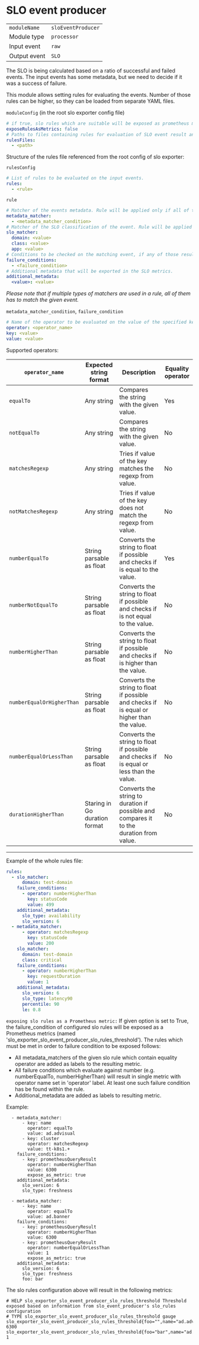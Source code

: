 # SLO event producer

|                |                     |
|----------------|---------------------|
| `moduleName`   | `sloEventProducer`  |
| Module type    | `processor`         |
| Input event    | `raw`               |
| Output event   | `SLO`               |

The SLO is being calculated based on a ratio of successful and failed events.
The input events has some metadata, but we need to decide if it was a success of failure.

This module allows setting rules for evaluating the events.
Number of those rules can be higher, so they can be loaded from separate YAML files.

`moduleConfig` (in the root slo exporter config file)
```yaml
# if true, slo rules which are suitable will be exposed as prometheus metric (named 'slo_exporter_slo_event_producer_slo_rules_threshold'). See the further section for details.
exposeRulesAsMetrics: false
# Paths to files containing rules for evaluation of SLO event result and it's metadata.
rulesFiles:
  - <path>
```

Structure of the rules file referenced from the root config of slo exporter:

`rulesConfig`
```yaml
# List of rules to be evaluated on the input events.
rules:
  - <rule>
```

`rule`
```yaml
# Matcher of the events metadata. Rule will be applied only if all of them matches.
metadata_matcher:
  - <metadata_matcher_condition>
# Matcher of the SLO classification of the event. Rule will be applied only if matches the event SLO classification.
slo_matcher:
  domain: <value>
  class: <value>
  app: <value>
# Conditions to be checked on the matching event, if any of those results with true, the event is marked as failure, otherwise success.
failure_conditions:
  - <failure_condition>
# Additional metadata that will be exported in the SLO metrics.
additional_metadata:
  <value>: <value>
```
*Please note that if multiple types of matchers are used in a rule, all of them has to match the given event.*

`metadata_matcher_condition`, `failure_condition`
```yaml
# Name of the operator to be evaluated on the value of the specified key.
operator: <operator_name>
key: <value>
value: <value>
```

Supported operators:

| `operator_name`             | Expected string format        | Description | Equality operator |
|-----------------------------|-------------------------------|-------------|--------------------|
| `equalTo      `             | Any string                    | Compares the string with the given value. | Yes |
| `notEqualTo      `          | Any string                    | Compares the string with the given value. | No |
| `matchesRegexp`             | Any string                    | Tries if value of the key matches the regexp from value. | No |
| `notMatchesRegexp`          | Any string                    | Tries if value of the key does not match the regexp from value. | No |
| `numberEqualTo`             | String parsable as float      | Converts the string to float if possible and checks if is equal to the value. | Yes |
| `numberNotEqualTo`          | String parsable as float      | Converts the string to float if possible and checks if is not equal to the value. | No |
| `numberHigherThan`          | String parsable as float      | Converts the string to float if possible and checks if is higher than the value. | No |
| `numberEqualOrHigherThan`   | String parsable as float      | Converts the string to float if possible and checks if is equal or higher than the value. | No |
| `numberEqualOrLessThan`     | String parsable as float      | Converts the string to float if possible and checks if is equal or less than the value. | No |
| `durationHigherThan`        | Staring in Go duration format | Converts the string to duration if possible and compares it to the duration from value. | No |

---

Example of the whole rules file:
```yaml
rules:
  - slo_matcher:
      domain: test-domain
    failure_conditions:
      - operator: numberHigherThan
        key: statusCode
        value: 499
    additional_metadata:
      slo_type: availability
      slo_version: 6
  - metadata_matcher:
      - operator: matchesRegexp
        key: statusCode
        value: 200
    slo_matcher:
      domain: test-domain
      class: critical
    failure_conditions:
      - operator: numberHigherThan
        key: requestDuration
        value: 1
    additional_metadata:
      slo_version: 6
      slo_type: latency90
      percentile: 90
      le: 0.8
```

`exposing slo rules as a Prometheus metric:`
If given option is set to True, the failure_condition of configured slo rules will be exposed as a Prometheus metrics (named 'slo_exporter_slo_event_producer_slo_rules_threshold').
The rules which must be met in order to failure condition to be exposed follows:
- All metadata_matchers of the given slo rule which contain equality operator are added as labels to the resulting metric.
- All failure conditions which evaluate against number (e.g. numberEqualTo, numberHigherThan) will result in single metric with operator name set in 'operator' label. At least one such failure condition has be found within the rule.
- Additional_metadata are added as labels to resulting metric.

Example:
```
  - metadata_matcher:
      - key: name
        operator: equalTo
        value: ad.advisual
      - key: cluster
        operator: matchesRegexp
        value: tt-k8s1.+
    failure_conditions:
      - key: prometheusQueryResult
        operator: numberHigherThan
        value: 6300
        expose_as_metric: true
    additional_metadata:
      slo_version: 6
      slo_type: freshness

  - metadata_matcher:
      - key: name
        operator: equalTo
        value: ad.banner
    failure_conditions:
      - key: prometheusQueryResult
        operator: numberHigherThan
        value: 6300
      - key: prometheusQueryResult
        operator: numberEqualOrLessThan
        value: 1
        expose_as_metric: true
    additional_metadata:
      slo_version: 6
      slo_type: freshness
      foo: bar
```

The slo rules configuration above will result in the following metrics:

```
# HELP slo_exporter_slo_event_producer_slo_rules_threshold Threshold exposed based on information from slo_event_producer's slo_rules configuration
# TYPE slo_exporter_slo_event_producer_slo_rules_threshold gauge
slo_exporter_slo_event_producer_slo_rules_threshold{foo="",name="ad.advisual",operator="numberHigherThan",slo_type="freshness",slo_version="6"} 6300
slo_exporter_slo_event_producer_slo_rules_threshold{foo="bar",name="ad.banner",operator="numberEqualOrLessThan",slo_type="freshness",slo_version="6"} 1
```
